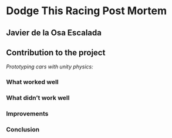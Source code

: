 # Dodge This Racing Post Mortem

## Javier de la Osa Escalada

## Contribution to the project

*Prototyping cars with unity physics:*



### What worked well

### What didn’t work well


### Improvements


### Conclusion
